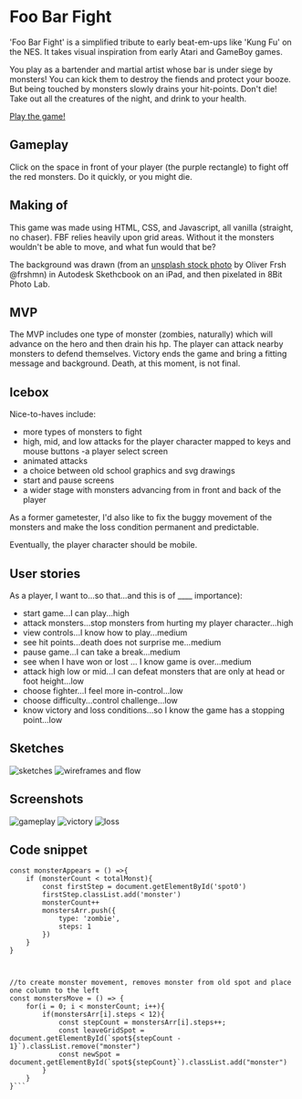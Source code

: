 # Foo Bar Fight

'Foo Bar Fight' is a simplified tribute to early beat-em-ups like 'Kung Fu' on the NES. It takes visual inspiration from early Atari and GameBoy games.

You play as a bartender and martial artist whose bar is under siege by monsters! You can kick them to destroy the fiends and protect your booze. But being touched by monsters slowly drains your hit-points. Don't die! Take out all the creatures of the night, and drink to your health.

[Play the game!](https://ctavispost.github.io/foobarfight/) 

## Gameplay
Click on the space in front of your player (the purple rectangle) to fight off the red monsters. Do it quickly, or you might die.

## Making of
This game was made using HTML, CSS, and Javascript, all vanilla (straight, no chaser). FBF relies heavily upon grid areas. Without it the monsters wouldn't be able to move, and what fun would that be?

The background was drawn (from an [unsplash stock photo](https://images.unsplash.com/photo-1583227061267-8428fb76fbfd?ixlib=rb-1.2.1&ixid=eyJhcHBfaWQiOjEyMDd9&auto=format&fit=crop&w=957&q=80) by Oliver Frsh @frshmn) in Autodesk Skethcbook on an iPad, and then pixelated in 8Bit Photo Lab.

## MVP
The MVP includes one type of monster (zombies, naturally) which will advance on the hero and then drain his hp. The player can attack nearby monsters to defend themselves. Victory ends the game and bring a fitting message and background. Death, at this moment, is not final.

## Icebox
Nice-to-haves include: 
- more types of monsters to fight
- high, mid, and low attacks for the player character mapped to keys and mouse buttons
-a player select screen 
- animated attacks
- a choice between old school graphics and svg drawings
- start and pause screens
- a wider stage with monsters advancing from in front and back of the player

As a former gametester, I'd also like to fix the buggy movement of the monsters and make the loss condition permanent and predictable.

Eventually, the player character should be mobile.

## User stories

As a player, I want to...so that...and this is of ____ importance):
- start game...I can play...high
- attack monsters...stop monsters from hurting my player character...high
- view controls...I know how to play...medium
- see hit points...death does not surprise me...medium
- pause game...I can take a break...medium
- see when I have won or lost ... I know game is over...medium
- attack high low or mid...I can defeat monsters that are only at head or foot height...low
- choose fighter...I feel more in-control...low
- choose difficulty...control challenge...low
- know victory and loss conditions...so I know the game has a stopping point...low

## Sketches
![sketches](https://raw.githubusercontent.com/ctavispost/foobarfight/main/images/sketches.jpg "gameplay sketches")
![wireframes and flow](https://raw.githubusercontent.com/ctavispost/foobarfight/main/images/PXL_20201002_222501520.jpg "wireframes with flow")

## Screenshots
![gameplay](https://raw.githubusercontent.com/ctavispost/foobarfight/main/images/screeenshot.jpg "gameplay")
![victory](https://raw.githubusercontent.com/ctavispost/foobarfight/main/images/victoryScreen.jpg "victory")
![loss](https://raw.githubusercontent.com/ctavispost/foobarfight/main/images/lossScreen.jpg "loss")

## Code snippet
```//creates 12 monsters, one at a time; pushes to monstersArr
const monsterAppears = () =>{
    if (monsterCount < totalMonst){
        const firstStep = document.getElementById('spot0')
        firstStep.classList.add('monster')
        monsterCount++
        monstersArr.push({
            type: 'zombie', 
            steps: 1
        })    
    }
}



//to create monster movement, removes monster from old spot and place one column to the left
const monstersMove = () => {
    for(i = 0; i < monsterCount; i++){
        if(monstersArr[i].steps < 12){
            const stepCount = monstersArr[i].steps++;
            const leaveGridSpot = document.getElementById(`spot${stepCount - 1}`).classList.remove("monster")
            const newSpot = document.getElementById(`spot${stepCount}`).classList.add("monster")
        }
    }
}```